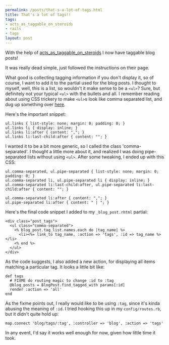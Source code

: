 ```yaml
--- 
permalink: /posts/that-s-a-lot-of-tags.html
title: That's a lot of tags!!
tags: 
- acts_as_taggable_on_steroids
- rails
- tags
layout: post
---
```

With the help of [acts_as_taggable_on_steroids](http://agilewebdevelopment.com/plugins/acts_as_taggable_on_steroids) I now have taggable blog posts!

It was really dead simple, just followed the instructions on their page.

What good is collecting tagging information if you don't display it, so of course, I want to add it to the partial used for the blog posts. I thought to myself, well, this is a list, so wouldn't it make sense to be a `<ul>`? Sure, but definitely not your typical `<ul>` with the bullets and all. I remember reading about using CSS trickery to make `<ul>`s look like comma separated list, and dug up something over [here](http://milov.nl/2883).

Here's the important snippet:

    ul.links { list-style: none; margin: 0; padding: 0; }
    ul.links li { display: inline; }
    ul.links li:after { content: ","; } 
    ul.links li:last-child:after { content: ""; }

I wanted it to be a bit more generic, so I called the class 'comma-separated'. I thought a little more about it, and realized I was doing pipe-separated lists without using `<ul>`. After some tweaking, I ended up with this CSS:

    ul.comma-separated, ul.pipe-separated { list-style: none; margin: 0; padding: 0; }
    ul.comma-separated li, ul.pipe-separated li { display: inline; }
    ul.comma-separated li:last-child:after, ul.pipe-separated li:last-child:after { content: ""; }

    ul.comma-separated li:after { content: ","; } 
    ul.pipe-separated li:after { content: " | "; } 

Here's the final code snippet I added to my `_blog_post.rhtml` partial:

    <div class="post_tags">
      <ul class="comma-separated">
        <% blog_post.tag_list.names.each do |tag_name| %>
          <li><%= link_to tag_name, :action => 'tags', :id => tag_name %></li>
        <% end %>
      </ul>
    </div>

As the code suggests, I also added a new action, for displaying all items matching a particular tag. It looks a little bit like:

    def tags
      # FIXME do routing magic to change :id to :tag
      @blog_posts = BlogPost.find_tagged_with params[:id]
      render :action => 'all'
    end

As the fixme points out, I really would like to be using `:tag`, since it's kinda abusing the meaning of `:id`. I tried hooking this up in my `config/routes.rb`, but it didn't quite hold up:

    map.connect 'blog/tags/:tag', :controller => 'blog', :action => 'tags'

In any event, I'd say it works well enough for now, given how little time it took.
